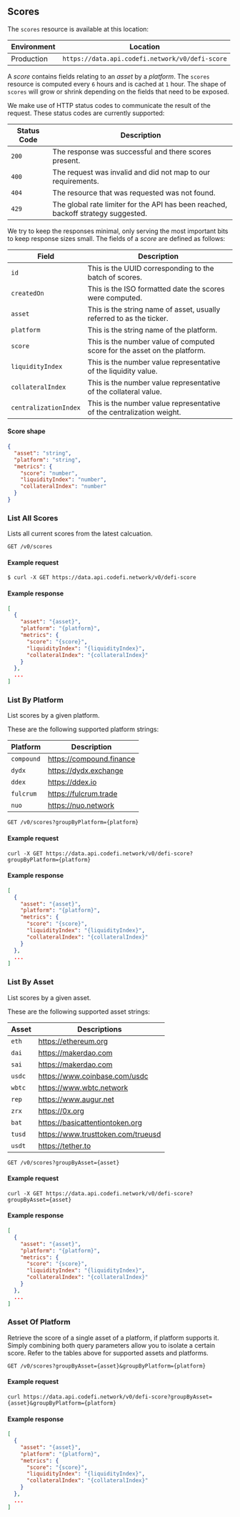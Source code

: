 ## Scores

The `scores` resource is available at this location:

Environment | Location
--- | ---
Production | `https://data.api.codefi.network/v0/defi-score`

A _score_ contains fields relating to an _asset_ by a _platform_.
The `scores` resource is computed every `6` hours and is cached at `1` hour.
The shape of `scores` will grow or shrink depending on the fields that need to be exposed.

We make use of HTTP status codes to communicate the result of the request. These status codes are currently supported:

Status Code | Description
--- | ---
`200` | The response was successful and there scores present.
`400` | The request was invalid and did not map to our requirements.
`404` | The resource that was requested was not found.
`429` | The global rate limiter for the API has been reached, backoff strategy suggested.

We try to keep the responses minimal, only serving the most important bits to keep response sizes small.
The fields of a _score_ are defined as follows:

Field | Description
--- | ---
`id` | This is the UUID corresponding to the batch of scores.
`createdOn` | This is the ISO formatted date the scores were computed.
`asset` | This is the string name of asset, usually referred to as the ticker.
`platform` | This is the string name of the platform.
`score` | This is the number value of computed score for the asset on the platform.
`liquidityIndex` | This is the number value representative of the liquidity value.
`collateralIndex` | This is the number value representative of the collateral value.
`centralizationIndex` | This is the number value representative of the centralization weight.

#### Score shape

```json
{
  "asset": "string",
  "platform": "string",
  "metrics": {
    "score": "number",
    "liquidityIndex": "number",
    "collateralIndex": "number"
  }
}
```

### List All Scores

Lists all current scores from the latest calcuation.

```endpoint
GET /v0/scores
```

#### Example request

```curl
$ curl -X GET https://data.api.codefi.network/v0/defi-score
```

#### Example response

```json
[
  {
    "asset": "{asset}",
    "platform": "{platform}",
    "metrics": {
      "score": "{score}",
      "liquidityIndex": "{liquidityIndex}",
      "collateralIndex": "{collateralIndex}"
    }
  },
  ...
]
```

### List By Platform

List scores by a given platform.

These are the following supported platform strings:

Platform | Description
---|---
`compound` | https://compound.finance
`dydx` | https://dydx.exchange
`ddex` | https://ddex.io
`fulcrum` | https://fulcrum.trade 
`nuo` | https://nuo.network

```endpoint
GET /v0/scores?groupByPlatform={platform}
```

#### Example request

```curl
curl -X GET https://data.api.codefi.network/v0/defi-score?groupByPlatform={platform}
```

#### Example response

```json
[
  {
    "asset": "{asset}",
    "platform": "{platform}",
    "metrics": {
      "score": "{score}",
      "liquidityIndex": "{liquidityIndex}",
      "collateralIndex": "{collateralIndex}"
    }
  },
  ...
]
```

### List By Asset

List scores by a given asset.

These are the following supported asset strings:

Asset | Descriptions
--- | ---
`eth` | https://ethereum.org
`dai` | https://makerdao.com
`sai` | https://makerdao.com
`usdc` | https://www.coinbase.com/usdc
`wbtc` | https://www.wbtc.network
`rep` | https://www.augur.net
`zrx` | https://0x.org
`bat` | https://basicattentiontoken.org
`tusd` | https://www.trusttoken.com/trueusd
`usdt` | https://tether.to

```endpoint
GET /v0/scores?groupByAsset={asset}
```

#### Example request

```curl
curl -X GET https://data.api.codefi.network/v0/defi-score?groupByAsset={asset}
```

#### Example response

```json
[
  {
    "asset": "{asset}",
    "platform": "{platform}",
    "metrics": {
      "score": "{score}",
      "liquidityIndex": "{liquidityIndex}",
      "collateralIndex": "{collateralIndex}"
    }
  },
  ...
]
```

### Asset Of Platform

Retrieve the score of a single asset of a platform, if platform supports it.
Simply combining both query parameters allow you to isolate a certain score.
Refer to the tables above for supported assets and platforms.

```endpoint
GET /v0/scores?groupByAsset={asset}&groupByPlatform={platform}
```

#### Example request

```curl
curl https://data.api.codefi.network/v0/defi-score?groupByAsset={asset}&groupByPlatform={platform}
```

#### Example response

```json
[
  {
    "asset": "{asset}",
    "platform": "{platform}",
    "metrics": {
      "score": "{score}",
      "liquidityIndex": "{liquidityIndex}",
      "collateralIndex": "{collateralIndex}"
    }
  },
  ...
]
```
